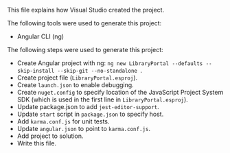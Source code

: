This file explains how Visual Studio created the project.

The following tools were used to generate this project:
- Angular CLI (ng)

The following steps were used to generate this project:
- Create Angular project with ng: `ng new LibraryPortal --defaults --skip-install --skip-git --no-standalone `.
- Create project file (`LibraryPortal.esproj`).
- Create `launch.json` to enable debugging.
- Create `nuget.config` to specify location of the JavaScript Project System SDK (which is used in the first line in `LibraryPortal.esproj`).
- Update package.json to add `jest-editor-support`.
- Update `start` script in `package.json` to specify host.
- Add `karma.conf.js` for unit tests.
- Update `angular.json` to point to `karma.conf.js`.
- Add project to solution.
- Write this file.
